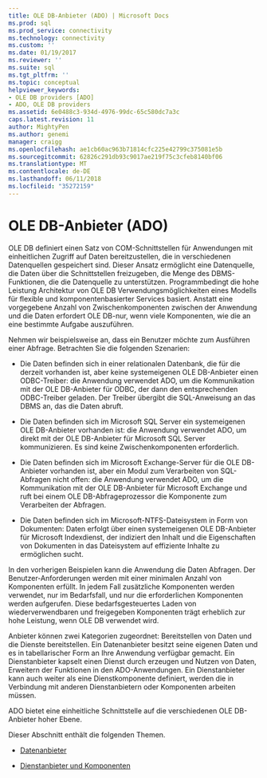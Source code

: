 ```yaml
---
title: OLE DB-Anbieter (ADO) | Microsoft Docs
ms.prod: sql
ms.prod_service: connectivity
ms.technology: connectivity
ms.custom: ''
ms.date: 01/19/2017
ms.reviewer: ''
ms.suite: sql
ms.tgt_pltfrm: ''
ms.topic: conceptual
helpviewer_keywords:
- OLE DB providers [ADO]
- ADO, OLE DB providers
ms.assetid: 6e0488c3-934d-4976-99dc-65c580dc7a3c
caps.latest.revision: 11
author: MightyPen
ms.author: genemi
manager: craigg
ms.openlocfilehash: ae1cb60ac963b71814cfc225e42799c375081e5b
ms.sourcegitcommit: 62826c291db93c9017ae219f75c3cfeb8140bf06
ms.translationtype: MT
ms.contentlocale: de-DE
ms.lasthandoff: 06/11/2018
ms.locfileid: "35272159"
---
```

# <a name="ole-db-providers-ado"></a>OLE DB-Anbieter (ADO)
OLE DB definiert einen Satz von COM-Schnittstellen für Anwendungen mit einheitlichen Zugriff auf Daten bereitzustellen, die in verschiedenen Datenquellen gespeichert sind. Dieser Ansatz ermöglicht eine Datenquelle, die Daten über die Schnittstellen freizugeben, die Menge des DBMS-Funktionen, die die Datenquelle zu unterstützen. Programmbedingt die hohe Leistung Architektur von OLE DB Verwendungsmöglichkeiten eines Modells für flexible und komponentenbasierter Services basiert. Anstatt eine vorgegebene Anzahl von Zwischenkomponenten zwischen der Anwendung und die Daten erfordert OLE DB-nur, wenn viele Komponenten, wie die an eine bestimmte Aufgabe auszuführen.  
  
 Nehmen wir beispielsweise an, dass ein Benutzer möchte zum Ausführen einer Abfrage. Betrachten Sie die folgenden Szenarien:  
  
-   Die Daten befinden sich in einer relationalen Datenbank, die für die derzeit vorhanden ist, aber keine systemeigenen OLE DB-Anbieter einen ODBC-Treiber: die Anwendung verwendet ADO, um die Kommunikation mit der OLE DB-Anbieter für ODBC, der dann den entsprechenden ODBC-Treiber geladen. Der Treiber übergibt die SQL-Anweisung an das DBMS an, das die Daten abruft.  
  
-   Die Daten befinden sich im Microsoft SQL Server ein systemeigenen OLE DB-Anbieter vorhanden ist: die Anwendung verwendet ADO, um direkt mit der OLE DB-Anbieter für Microsoft SQL Server kommunizieren. Es sind keine Zwischenkomponenten erforderlich.  
  
-   Die Daten befinden sich im Microsoft Exchange-Server für die OLE DB-Anbieter vorhanden ist, aber ein Modul zum Verarbeiten von SQL-Abfragen nicht offen: die Anwendung verwendet ADO, um die Kommunikation mit der OLE DB-Anbieter für Microsoft Exchange und ruft bei einem OLE DB-Abfrageprozessor die Komponente zum Verarbeiten der Abfragen.  
  
-   Die Daten befinden sich im Microsoft-NTFS-Dateisystem in Form von Dokumenten: Daten erfolgt über einen systemeigenen OLE DB-Anbieter für Microsoft Indexdienst, der indiziert den Inhalt und die Eigenschaften von Dokumenten in das Dateisystem auf effiziente Inhalte zu ermöglichen sucht.  
  
 In den vorherigen Beispielen kann die Anwendung die Daten Abfragen. Der Benutzer-Anforderungen werden mit einer minimalen Anzahl von Komponenten erfüllt. In jedem Fall zusätzliche Komponenten werden verwendet, nur im Bedarfsfall, und nur die erforderlichen Komponenten werden aufgerufen. Diese bedarfsgesteuertes Laden von wiederverwendbaren und freigegeben Komponenten trägt erheblich zur hohe Leistung, wenn OLE DB verwendet wird.  
  
 Anbieter können zwei Kategorien zugeordnet: Bereitstellen von Daten und die Dienste bereitstellen. Ein Datenanbieter besitzt seine eigenen Daten und es in tabellarischer Form an Ihre Anwendung verfügbar gemacht. Ein Dienstanbieter kapselt einen Dienst durch erzeugen und Nutzen von Daten, Erweitern der Funktionen in den ADO-Anwendungen. Ein Dienstanbieter kann auch weiter als eine Dienstkomponente definiert, werden die in Verbindung mit anderen Dienstanbietern oder Komponenten arbeiten müssen.  
  
 ADO bietet eine einheitliche Schnittstelle auf die verschiedenen OLE DB-Anbieter hoher Ebene.  
  
 Dieser Abschnitt enthält die folgenden Themen.  
  
-   [Datenanbieter](../../../ado/guide/data/data-providers.md)  
  
-   [Dienstanbieter und Komponenten](../../../ado/guide/data/service-providers-and-components.md)

